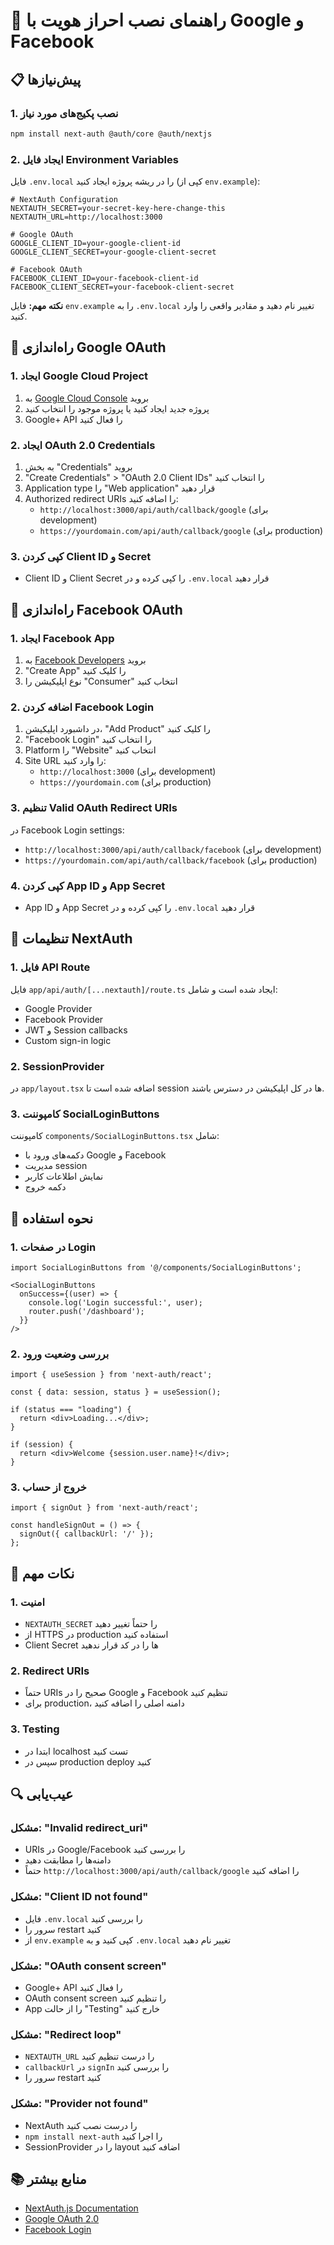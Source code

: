 # 🔐 راهنمای نصب احراز هویت با Google و Facebook

## 📋 پیش‌نیازها

### 1. نصب پکیج‌های مورد نیاز
```bash
npm install next-auth @auth/core @auth/nextjs
```

### 2. ایجاد فایل Environment Variables
فایل `.env.local` را در ریشه پروژه ایجاد کنید (کپی از `env.example`):

```env
# NextAuth Configuration
NEXTAUTH_SECRET=your-secret-key-here-change-this
NEXTAUTH_URL=http://localhost:3000

# Google OAuth
GOOGLE_CLIENT_ID=your-google-client-id
GOOGLE_CLIENT_SECRET=your-google-client-secret

# Facebook OAuth
FACEBOOK_CLIENT_ID=your-facebook-client-id
FACEBOOK_CLIENT_SECRET=your-facebook-client-secret
```

**نکته مهم:** فایل `env.example` را به `.env.local` تغییر نام دهید و مقادیر واقعی را وارد کنید.

## 🚀 راه‌اندازی Google OAuth

### 1. ایجاد Google Cloud Project
1. به [Google Cloud Console](https://console.cloud.google.com/) بروید
2. پروژه جدید ایجاد کنید یا پروژه موجود را انتخاب کنید
3. Google+ API را فعال کنید

### 2. ایجاد OAuth 2.0 Credentials
1. به بخش "Credentials" بروید
2. "Create Credentials" > "OAuth 2.0 Client IDs" را انتخاب کنید
3. Application type را "Web application" قرار دهید
4. Authorized redirect URIs را اضافه کنید:
   - `http://localhost:3000/api/auth/callback/google` (برای development)
   - `https://yourdomain.com/api/auth/callback/google` (برای production)

### 3. کپی کردن Client ID و Secret
- Client ID و Client Secret را کپی کرده و در `.env.local` قرار دهید

## 📘 راه‌اندازی Facebook OAuth

### 1. ایجاد Facebook App
1. به [Facebook Developers](https://developers.facebook.com/) بروید
2. "Create App" را کلیک کنید
3. نوع اپلیکیشن را "Consumer" انتخاب کنید

### 2. اضافه کردن Facebook Login
1. در داشبورد اپلیکیشن، "Add Product" را کلیک کنید
2. "Facebook Login" را انتخاب کنید
3. Platform را "Website" انتخاب کنید
4. Site URL را وارد کنید:
   - `http://localhost:3000` (برای development)
   - `https://yourdomain.com` (برای production)

### 3. تنظیم Valid OAuth Redirect URIs
در Facebook Login settings:
- `http://localhost:3000/api/auth/callback/facebook` (برای development)
- `https://yourdomain.com/api/auth/callback/facebook` (برای production)

### 4. کپی کردن App ID و App Secret
- App ID و App Secret را کپی کرده و در `.env.local` قرار دهید

## 🔧 تنظیمات NextAuth

### 1. فایل API Route
فایل `app/api/auth/[...nextauth]/route.ts` ایجاد شده است و شامل:
- Google Provider
- Facebook Provider
- JWT و Session callbacks
- Custom sign-in logic

### 2. SessionProvider
در `app/layout.tsx` اضافه شده است تا session ها در کل اپلیکیشن در دسترس باشند.

### 3. کامپوننت SocialLoginButtons
کامپوننت `components/SocialLoginButtons.tsx` شامل:
- دکمه‌های ورود با Google و Facebook
- مدیریت session
- نمایش اطلاعات کاربر
- دکمه خروج

## 🎯 نحوه استفاده

### 1. در صفحات Login
```tsx
import SocialLoginButtons from '@/components/SocialLoginButtons';

<SocialLoginButtons 
  onSuccess={(user) => {
    console.log('Login successful:', user);
    router.push('/dashboard');
  }}
/>
```

### 2. بررسی وضعیت ورود
```tsx
import { useSession } from 'next-auth/react';

const { data: session, status } = useSession();

if (status === "loading") {
  return <div>Loading...</div>;
}

if (session) {
  return <div>Welcome {session.user.name}!</div>;
}
```

### 3. خروج از حساب
```tsx
import { signOut } from 'next-auth/react';

const handleSignOut = () => {
  signOut({ callbackUrl: '/' });
};
```

## 🚨 نکات مهم

### 1. امنیت
- `NEXTAUTH_SECRET` را حتماً تغییر دهید
- از HTTPS در production استفاده کنید
- Client Secret ها را در کد قرار ندهید

### 2. Redirect URIs
- حتماً URIs صحیح را در Google و Facebook تنظیم کنید
- برای production، دامنه اصلی را اضافه کنید

### 3. Testing
- ابتدا در localhost تست کنید
- سپس در production deploy کنید

## 🔍 عیب‌یابی

### مشکل: "Invalid redirect_uri"
- URIs در Google/Facebook را بررسی کنید
- دامنه‌ها را مطابقت دهید
- حتماً `http://localhost:3000/api/auth/callback/google` را اضافه کنید

### مشکل: "Client ID not found"
- فایل `.env.local` را بررسی کنید
- سرور را restart کنید
- از `env.example` کپی کنید و به `.env.local` تغییر نام دهید

### مشکل: "OAuth consent screen"
- Google+ API را فعال کنید
- OAuth consent screen را تنظیم کنید
- App را از حالت "Testing" خارج کنید

### مشکل: "Redirect loop"
- `NEXTAUTH_URL` را درست تنظیم کنید
- `callbackUrl` در `signIn` را بررسی کنید
- سرور را restart کنید

### مشکل: "Provider not found"
- NextAuth را درست نصب کنید
- `npm install next-auth` را اجرا کنید
- SessionProvider را در layout اضافه کنید

## 📚 منابع بیشتر

- [NextAuth.js Documentation](https://next-auth.js.org/)
- [Google OAuth 2.0](https://developers.google.com/identity/protocols/oauth2)
- [Facebook Login](https://developers.facebook.com/docs/facebook-login/)

